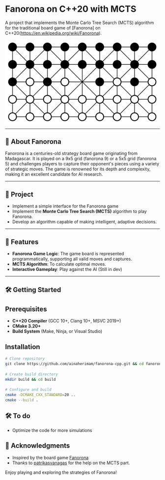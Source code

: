 # Fanorona on C++20 with MCTS

 A project that implements the Monte Carlo Tree Search (MCTS) algorithm for the traditional board game of [Fanorona] on C++20(https://en.wikipedia.org/wiki/Fanorona).

 ![img1](./images/fanorona.png)

---

## 📖 About Fanorona

Fanorona is a centuries-old strategy board game originating from Madagascar. It is played on a 9x5 grid (fanorona 9) or a 5x5 grid (fanorona 5)  and challenges players to capture their opponent's pieces using a variety of strategic moves. The game is renowned for its depth and complexity, making it an excellent candidate for AI research.

---

## 🎯 Project
- Implement a simple interface for the Fanorona game 
- Implement the **Monte Carlo Tree Search (MCTS)** algorithm to play Fanorona.
- Develop an algorithm capable of making intelligent, adaptive decisions.

---

## 🚀 Features
- **Fanorona Game Logic**: The game board is represented programmatically, supporting all valid moves and captures.
- **MCTS Algorithm**: To calculate optimal moves.
- **Interactive Gameplay**: Play against the AI (Still in dev)

---

## 🛠️ Getting Started

## Prerequisites
- **C++20 Compiler** (GCC 10+, Clang 10+, MSVC 2019+)
- **CMake 3.20+**
- **Build System** (Make, Ninja, or Visual Studio)

## Installation
```sh
# Clone repository
git clone https://github.com/ainaherimam/fanorona-cpp.git && cd fanorona-cpp

# Create build directory
mkdir build && cd build

# Configure and build
cmake -DCMAKE_CXX_STANDARD=20 ..
cmake --build .
```

## 🛠️ To do
-  Optimize the code for more simulations




## 🌟 Acknowledgments
- Inspired by the board game [Fanorona](https://en.wikipedia.org/wiki/Fanorona)
- Thanks to [patrikasvanagas](https://github.com/patrikasvanagas/) for the help on the MCTS part.

Enjoy playing and exploring the strategies of Fanorona!
